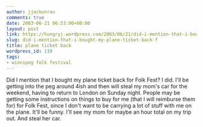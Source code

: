 ```yaml
---
author: jjackunrau
comments: true
date: 2003-06-21 06:53:00+00:00
layout: post
link: https://hungryj.wordpress.com/2003/06/21/did-i-mention-that-i-bought-my-plane-ticket-back-f/
slug: did-i-mention-that-i-bought-my-plane-ticket-back-f
title: plane ticket back
wordpress_id: 119
tags:
- winnipeg folk festival
---
```


Did I mention that I bought my plane ticket back for Folk Fest?  I did.  I'll be getting into the peg around 4ish and then will steal my mom's car for the weekend, having to return to London on Sunday night.  People may be getting some instructions on things to buy for me (that I will reimburse them for) for Folk Fest, since I don't want to be carrying a lot of stuff with me on the plane.  It'll be funny.  I'll see my mom for maybe an hour total on my trip out.  And steal her car.
